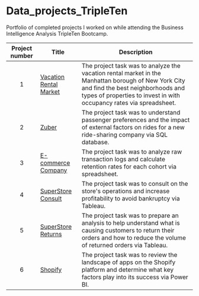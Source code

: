 # Data_projects_TripleTen
Portfolio of completed projects I worked on while attending the Business Intelligence Analysis TripleTen Bootcamp.


| Project number | Title | Description |
| :-----------: | ----------- |----------- |
| 1 | <a href='https://github.com/simrandulai/Data_projects_TripleTen/tree/main/Vacation%20Rental%20Market' target=_blank><u>Vacation Rental Market</u></a>| The project task was to analyze the vacation rental market in the Manhattan borough of New York City and find the best neighborhoods and types of properties to invest in with occupancy rates via spreadsheet. |
| 2 | <a href='https://github.com/simrandulai/Data_projects_TripleTen/tree/main/Zuber' target=_blank><u>Zuber</u></a> | The project task was to understand passenger preferences and the impact of external factors on rides for a new ride-sharing company via SQL database. |
| 3 | <a href='https://github.com/simrandulai/Data_projects_TripleTen/tree/main/E-commerce%20Company' target=_blank><u>E-commerce Company</u></a> | The project task was to analyze raw transaction logs and calculate retention rates for each cohort via spreadsheet. |
| 4 | <a href='https://github.com/simrandulai/Data_projects_TripleTen/tree/main/SuperStore%20Consult' target=_blank><u>SuperStore Consult</u></a> | The project task was to consult on the store's operations and increase profitability to avoid bankruptcy via Tableau. |
| 5 | [SuperStore Returns](https://github.com/simrandulai/Data_projects_TripleTen/tree/main/SuperStore%20Returns) | The project task was to prepare an analysis to help understand what is causing customers to return their orders and how to reduce the volume of returned orders via Tableau. |
| 6 | [Shopify](https://github.com/simrandulai/Data_projects_TripleTen/tree/main/Shopify) | The project task was to review the landscape of apps on the Shopify platform and determine what key factors play into its success via Power BI. |
